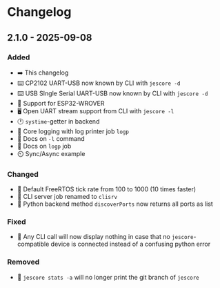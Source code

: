 # Changelog

## 2.1.0 - 2025-09-08

### Added
- ➡️ This changelog
- ⌨️ CP2102 UART-USB now known by CLI with `jescore -d`
- ⌨️ USB SIngle Serial UART-USB now known by CLI with `jescore -d`
- 🔆 Support for ESP32-WROVER
- 🖥️ Open UART stream support from CLI with `jescore -l`
- 🕐️ `systime`-getter in backend
- 📜 Core logging with log printer job `logp`
- 📖 Docs on `-l` command
- 📖 Docs on `logp` job
- ⏲️ Sync/Async example

### Changed
- 🏃 Default FreeRTOS tick rate from 100 to 1000 (10 times faster)
- 💬 CLI server job renamed to `clisrv`
- 🐍 Python backend method `discoverPorts` now returns all ports as list 


### Fixed
- 🐞 Any CLI call will now display nothing in case that no `jescore`-compatible device is connected instead of a confusing python error

### Removed
- 🚮 `jescore stats -a` will no longer print the git branch of `jescore`